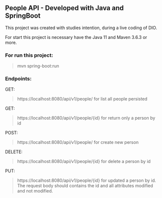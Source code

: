 ## People API - Developed with Java and SpringBoot

This project was created with studies intention, during a live coding of DIO.

For start this project is necessary have the Java 11 and Maven 3.6.3 or more.

### For run this project:

> mvn spring-boot:run

### Endpoints:

GET:
> https://localhost:8080/api/v1/people/
for list all people persisted

GET:
> https://localhost:8080/api/v1/people/{id}
for return only a person by id

POST:
> https://localhost:8080/api/v1/people/
for create new person

DELETE:
> https://localhost:8080/api/v1/people/{id}
for delete a person by id

PUT:
> https://localhost:8080/api/v1/people/{id}
for updated a person by id. The request body should contains the id and all attributes modified and not modified.